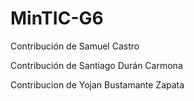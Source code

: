 # MinTIC-G6

Contribución de Samuel Castro

Contribución de Santiago Durán Carmona

Contribucion de Yojan Bustamante Zapata
